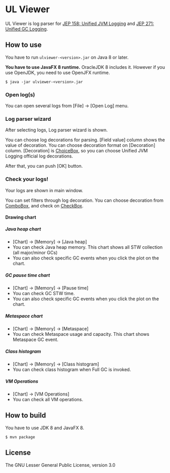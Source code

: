 # UL Viewer

UL Viewer is log parser for [JEP 158: Unified JVM Logging](http://openjdk.java.net/jeps/158) and [JEP 271: Unified GC Logging](http://openjdk.java.net/jeps/271).

## How to use

You have to run `ulviewer-<version>.jar` on Java 8 or later.

**You have to use JavaFX 8 runtime.** OracleJDK 8 includes it. However if you use OpenJDK, you need to use OpenJFX runtime.


```
$ java -jar ulviewer-<version>.jar
```

### Open log(s)

You can open several logs from [File] -> [Open Log] menu.

### Log parser wizard

After selecting logs, Log parser wizard is shown.

You can choose log decorations for parsing. [Field value] column shows the value of decoration. You can choose decoration format on [Decoration] column. [Decoration] is [ChoiceBox](https://docs.oracle.com/javase/8/javafx/api/javafx/scene/control/ChoiceBox.html), so you can choose Unified JVM Logging official log decorations.  

After that, you can push [OK] button.

### Check your logs!

Your logs are shown in main window.

You can set filters through log decoration. You can choose decoration from [ComboBox](https://docs.oracle.com/javase/8/javafx/api/javafx/scene/control/ComboBox.html), and check on [CheckBox](https://docs.oracle.com/javase/8/javafx/api/javafx/scene/control/CheckBox.html).

#### Drawing chart

##### Java heap chart

* [Chart] -> [Memory] -> [Java heap]
* You can check Java heap memory. This chart shows all STW collection (all major/minor GCs)
* You can also check specific GC events when you click the plot on the chart.

##### GC pause time chart

* [Chart] -> [Memory] -> [Pause time]
* You can check GC STW time.
* You can also check specific GC events when you click the plot on the chart.

##### Metaspace chart

* [Chart] -> [Memory] -> [Metaspace]
* You can check Metaspace usage and capacity. This chart shows Metaspace GC event.

##### Class histogram

* [Chart] -> [Memory] -> [Class histogram]
* You can check class histogram when Full GC is invoked.

##### VM Operations

* [Chart] -> [VM Operations]
* You can check all VM operations.

## How to build

You have to use JDK 8 and JavaFX 8.

```
$ mvn package
```

## License

The GNU Lesser General Public License, version 3.0